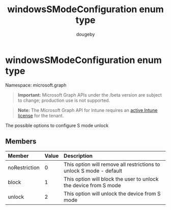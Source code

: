 ﻿---
title: "windowsSModeConfiguration enum type"
description: "The possible options to configure S mode unlock"
author: "dougeby"
localization_priority: Normal
ms.prod: "intune"
doc_type: enumPageType
---

# windowsSModeConfiguration enum type

Namespace: microsoft.graph

> **Important:** Microsoft Graph APIs under the /beta version are subject to change; production use is not supported.

> **Note:** The Microsoft Graph API for Intune requires an [active Intune license](https://go.microsoft.com/fwlink/?linkid=839381) for the tenant.

The possible options to configure S mode unlock

## Members

| Member        | Value | Description                                                         |
| :------------ | :---- | :------------------------------------------------------------------ |
| noRestriction | 0     | This option will remove all restrictions to unlock S mode - default |
| block         | 1     | This option will block the user to unlock the device from S mode    |
| unlock        | 2     | This option will unlock the device from S mode                      |
